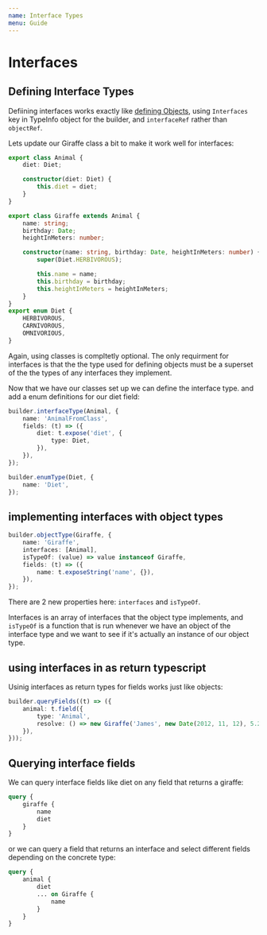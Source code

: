```yaml
---
name: Interface Types
menu: Guide
---
```


# Interfaces

## Defining Interface Types

Defiining interfaces works exactly like [defining Objects](https://github.com/hayes/giraphql/tree/d9ede803cce6816f6760f89b9301c6607bc1ad66/guide-objects/README.md), using `Interfaces` key in TypeInfo object for the builder, and `interfaceRef` rather than `objectRef`.

Lets update our Giraffe class a bit to make it work well for interfaces:

```typescript
export class Animal {
    diet: Diet;

    constructor(diet: Diet) {
        this.diet = diet;
    }
}

export class Giraffe extends Animal {
    name: string;
    birthday: Date;
    heightInMeters: number;

    constructor(name: string, birthday: Date, heightInMeters: number) {
        super(Diet.HERBIVOROUS);

        this.name = name;
        this.birthday = birthday;
        this.heightInMeters = heightInMeters;
    }
}
export enum Diet {
    HERBIVOROUS,
    CARNIVOROUS,
    OMNIVORIOUS,
}
```

Again, using classes is compltetly optional. The only requirment for interfaces is that the the type used for defining objects must be a superset of the the types of any interfaces they implement.

Now that we have our classes set up we can define the interface type. and add a enum definitions for our diet field:

```typescript
builder.interfaceType(Animal, {
    name: 'AnimalFromClass',
    fields: (t) => ({
        diet: t.expose('diet', {
            type: Diet,
        }),
    }),
});

builder.enumType(Diet, {
    name: 'Diet',
});
```

## implementing interfaces with object types

```typescript
builder.objectType(Giraffe, {
    name: 'Giraffe',
    interfaces: [Animal],
    isTypeOf: (value) => value instanceof Giraffe,
    fields: (t) => ({
        name: t.exposeString('name', {}),
    }),
});
```

There are 2 new properties here: `interfaces` and `isTypeOf`.

Interfaces is an array of interfaces that the object type implements, and `isTypeOf` is a function that is run whenever we have an object of the interface type and we want to see if it's actually an instance of our object type.

## using interfaces in as return typescript

Usinig interfaces as return types for fields works just like objects:

```typescript
builder.queryFields((t) => ({
    animal: t.field({
        type: 'Animal',
        resolve: () => new Giraffe('James', new Date(2012, 11, 12), 5.2),
    }),
}));
```

## Querying interface fields

We can query interface fields like diet on any field that returns a giraffe:

```graphql
query {
    giraffe {
        name
        diet
    }
}
```

or we can query a field that returns an interface and select different fields depending on the concrete type:

```graphql
query {
    animal {
        diet
        ... on Giraffe {
            name
        }
    }
}
```

